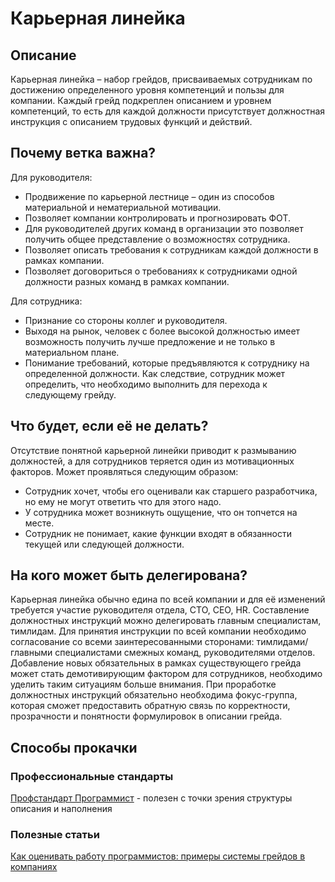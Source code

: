 # Карьерная линейка
## Описание

Карьерная линейка – набор грейдов, присваиваемых сотрудникам по достижению определенного уровня компетенций и пользы для компании. Каждый грейд подкреплен описанием и уровнем компетенций, то есть для каждой должности присутствует должностная инструкция с описанием трудовых функций и действий.

## Почему ветка важна?
Для руководителя:
- Продвижение по карьерной лестнице – один из способов материальной и нематериальной мотивации.
- Позволяет компании контролировать и прогнозировать ФОТ.
- Для руководителей других команд в организации это позволяет получить общее представление о возможностях сотрудника.
- Позволяет описать требования к сотрудникам каждой должности в рамках компании.
- Позволяет договориться о требованиях к сотрудниками одной должности разных команд в рамках компании.

Для сотрудника:
- Признание со стороны коллег и руководителя.
- Выходя на рынок, человек с более высокой должностью имеет возможность получить лучше предложение и не только в материальном плане.
- Понимание требований, которые предъявляются к сотруднику на определенной должности. Как следствие, сотрудник может определить, что необходимо выполнить для перехода к следующему грейду.

## Что будет, если её не делать?
Отсутствие понятной карьерной линейки приводит к размыванию должностей, а для сотрудников теряется один из мотивационных факторов. Может проявляться следующим образом:
- Сотрудник хочет, чтобы его оценивали как старшего разработчика, но ему не могут ответить что для этого надо.
- У сотрудника может возникнуть ощущение, что он топчется на месте.
- Сотрудник не понимает, какие функции входят в обязанности текущей или следующей должности. 

## На кого может быть делегирована?
Карьерная линейка обычно едина по всей компании и для её изменений требуется участие руководителя отдела, CTO, CEO, HR. 
Составление должностных инструкций можно делегировать главным специалистам, тимлидам. Для принятия инструкции по всей компании необходимо согласование со всеми заинтересованными сторонами: тимлидами/главными специалистами смежных команд, руководителями отделов. Добавление новых обязательных в рамках существующего грейда может стать демотивирующим фактором для сотрудников, необходимо уделить таким ситуациям больше внимания. При проработке должностных инструкций обязательно необходима фокус-группа, которая сможет предоставить обратную связь по корректности, прозрачности и понятности формулировок в описании грейда. 

## Способы прокачки
### Профессиональные стандарты
[Профстандарт Программист](https://rosmintrud.ru/docs/mintrud/orders/138) - полезен с точки зрения структуры описания и наполнения

### Полезные статьи
[Как оценивать работу программистов: примеры системы грейдов в компаниях](https://vc.ru/dev/76538-kak-ocenivat-rabotu-programmistov-primery-sistemy-greydov-v-kompaniyah)
